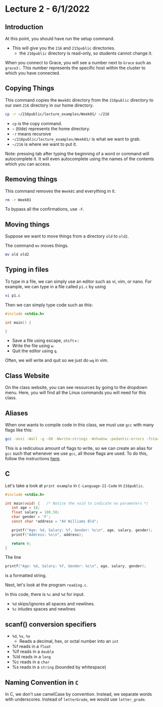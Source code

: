# Lecture 2 - 6/1/2022

## Introduction

At this point, you should have run the setup command.
* This will give you the `216` and `215public` directories.
    * the `216public` directory is read-only, so students cannot change it.

When you connect to Grace, you will see a number next to `Grace` such as `grace3:`. This number represents the specific host within the cluster to which you have connected.

## Copying Things 

This command copies the `Week01` directory from the `216public` directory to our own `216` directory in our home directory.

``` bash
cp -r ~/216public/lecture_examples/Week01/ ~/216
```

* `cp` is the copy command.
* `~` (tilde) represents the home directory.
* `-r` means recursive
* `~/216public/lecture_examples/Week01/` is what we want to grab.
* `~/216` is where we want to put it.

Note: pressing tab after typing the beginning of a word or command will autocomplete it. It will even autocomplete using the names of the contents which you can access.

## Removing things

This command removes the `Week01` and everything in it.

``` bash
rm -r Week01
```

To bypass all the confirmations, use `-F`.

## Moving things

Suppose we want to move things from a directory `old` to `old2`.

The command `mv` moves things.

``` bash
mv old old2
```

## Typing in files

To type in a file, we can simply use an editor such as vi, vim, or nano. For example, we can type in a file called `p1.c` by using 

``` bash
vi p1.c
```
Then we can simply type code such as this:

``` c
#include <stdio.h>

int main() {

}
```

* Save a file using escape, `shift`+`:`
* Write the file using `w`.
* Quit the editor using `q`.

Often, we will write and quit so we just do `wq` in vim.

## Class Website

On the class website, you can see resources by going to the dropdown menu. Here, you will find all the Linux commands you will need for this class.

## Aliases

When one wants to compile code in this class, we must use `gcc` with many flags like this:

``` bash
gcc -ansi -Wall -g -O0 -Wwrite-strings -Wshadow -pedantic-errors -fstack-protector-all -Wextra p1.c
```

This is a rediculous amount of flags to write, so we can create an alias for `gcc` such that whenever we use `gcc`, all those flags are used. To do this, follow the instructions [here](http://www.cs.umd.edu/~nelson/classes/resources/setting_gcc_alias/).

## C

Let's take a look at `print example` in `C-Language-II-Code` in `216public`.

``` c
#include <stdio.h>

int main(void) {   /* Notice the void to indicate no parameters */
   int age = 18;
   float salary = 100.50;
   char gender = 'F';
   const char *address = "AV Williams Bld";

   printf("Age: %d, Salary: %f, Gender: %c\n", age, salary, gender);
   printf("Address: %s\n", address);

   return 0;
}
```

The line

``` c
printf("Age: %d, Salary: %f, Gender: %c\n", age, salary, gender);
```

is a formatted string. 

Next, let's look at the program `reading.c`.

In this code, there is `%c` and `%d` for input.
* `%d` skips/ignores all spaces and newlines.
* `%c` inludes spaces and newlines

## scanf() conversion specifiers

* `%d`, `%x`, `%o`
    * Reads a decimal, hex, or octal number into an `int`
* %f reads in a `float`
* %lf reads in a `double`
* %ld reads in a `long`
* %c reads in a `char`
* %s reads in a `string` (bounded by whitespace)

## Naming Convention in `C`

In C, we don't use camelCase by convention. Instead, we separate words with underscores. Instead of `letterGrade`, we would use `letter_grade`.